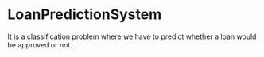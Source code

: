 # LoanPredictionSystem


It is a classification problem where we have to predict whether a loan would be approved or not.


